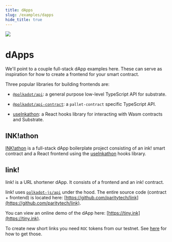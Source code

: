 ```yaml
---
title: dApps
slug: /examples/dapps
hide_title: true
---
```


<img src="/img/title/frontend.svg" className="titlePic" />

# dApps

We'll point to a couple full-stack dApp examples here.
These can serve as inspiration for how to create a frontend for your
smart contract.

Three popular libraries for building frontends are:

- [`@polkadot/api`](https://github.com/polkadot-js/api): a general purpose low-level TypeScript API for substrate.

- [`@polkadot/api-contract`](https://polkadot.js.org/docs/api-contract): a `pallet-contract` specific TypeScript API.

- [useInkathon](https://github.com/scio-labs/use-inkathon): a React hooks library for interacting with Wasm contracts and Substrate.

## INK!athon

[INK!athon](https://inkathon.xyz/) is a full-stack dApp boilerplate project consisting
of an ink! smart contract and a React frontend using the
[useInkathon](https://github.com/scio-labs/use-inkathon) hooks library.

## link!

link! is a URL shortener dApp. It consists of a frontend and an ink! contract.

link! uses [`polkadot-js/api`](https://github.com/polkadot-js/api) under the hood.
The entire source code (contract + frontend) is located here:
[https://github.com/paritytech/link](https://github.com/paritytech/link).

You can view an online demo of the dApp here: [https://tiny.ink](https://tiny.ink).

To create new short links you need `ROC` tokens from our testnet.
See [here](../testnet/overview.md) for how to get those.
